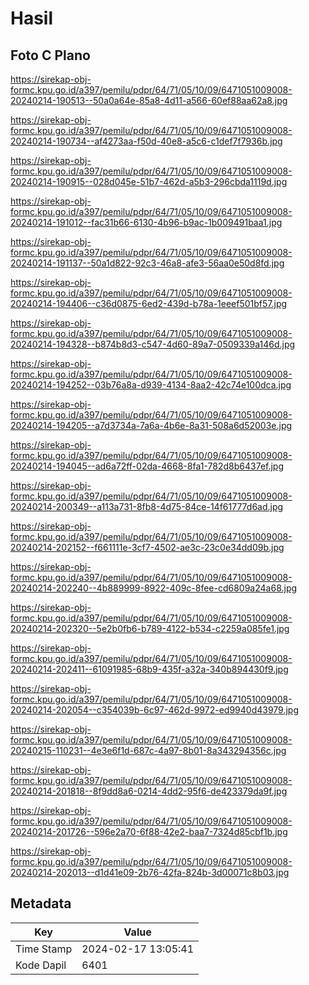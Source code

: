 # Hasil

## Foto C Plano

https://sirekap-obj-formc.kpu.go.id/a397/pemilu/pdpr/64/71/05/10/09/6471051009008-20240214-190513--50a0a64e-85a8-4d11-a566-60ef88aa62a8.jpg

https://sirekap-obj-formc.kpu.go.id/a397/pemilu/pdpr/64/71/05/10/09/6471051009008-20240214-190734--af4273aa-f50d-40e8-a5c6-c1def7f7936b.jpg

https://sirekap-obj-formc.kpu.go.id/a397/pemilu/pdpr/64/71/05/10/09/6471051009008-20240214-190915--028d045e-51b7-462d-a5b3-296cbda1119d.jpg

https://sirekap-obj-formc.kpu.go.id/a397/pemilu/pdpr/64/71/05/10/09/6471051009008-20240214-191012--fac31b66-6130-4b96-b9ac-1b009491baa1.jpg

https://sirekap-obj-formc.kpu.go.id/a397/pemilu/pdpr/64/71/05/10/09/6471051009008-20240214-191137--50a1d822-92c3-46a8-afe3-56aa0e50d8fd.jpg

https://sirekap-obj-formc.kpu.go.id/a397/pemilu/pdpr/64/71/05/10/09/6471051009008-20240214-194406--c36d0875-6ed2-439d-b78a-1eeef501bf57.jpg

https://sirekap-obj-formc.kpu.go.id/a397/pemilu/pdpr/64/71/05/10/09/6471051009008-20240214-194328--b874b8d3-c547-4d60-89a7-0509339a146d.jpg

https://sirekap-obj-formc.kpu.go.id/a397/pemilu/pdpr/64/71/05/10/09/6471051009008-20240214-194252--03b76a8a-d939-4134-8aa2-42c74e100dca.jpg

https://sirekap-obj-formc.kpu.go.id/a397/pemilu/pdpr/64/71/05/10/09/6471051009008-20240214-194205--a7d3734a-7a6a-4b6e-8a31-508a6d52003e.jpg

https://sirekap-obj-formc.kpu.go.id/a397/pemilu/pdpr/64/71/05/10/09/6471051009008-20240214-194045--ad6a72ff-02da-4668-8fa1-782d8b6437ef.jpg

https://sirekap-obj-formc.kpu.go.id/a397/pemilu/pdpr/64/71/05/10/09/6471051009008-20240214-200349--a113a731-8fb8-4d75-84ce-14f61777d6ad.jpg

https://sirekap-obj-formc.kpu.go.id/a397/pemilu/pdpr/64/71/05/10/09/6471051009008-20240214-202152--f661111e-3cf7-4502-ae3c-23c0e34dd09b.jpg

https://sirekap-obj-formc.kpu.go.id/a397/pemilu/pdpr/64/71/05/10/09/6471051009008-20240214-202240--4b889999-8922-409c-8fee-cd6809a24a68.jpg

https://sirekap-obj-formc.kpu.go.id/a397/pemilu/pdpr/64/71/05/10/09/6471051009008-20240214-202320--5e2b0fb6-b789-4122-b534-c2259a085fe1.jpg

https://sirekap-obj-formc.kpu.go.id/a397/pemilu/pdpr/64/71/05/10/09/6471051009008-20240214-202411--61091985-68b9-435f-a32a-340b894430f9.jpg

https://sirekap-obj-formc.kpu.go.id/a397/pemilu/pdpr/64/71/05/10/09/6471051009008-20240214-202054--c354039b-6c97-462d-9972-ed9940d43979.jpg

https://sirekap-obj-formc.kpu.go.id/a397/pemilu/pdpr/64/71/05/10/09/6471051009008-20240215-110231--4e3e6f1d-687c-4a97-8b01-8a343294356c.jpg

https://sirekap-obj-formc.kpu.go.id/a397/pemilu/pdpr/64/71/05/10/09/6471051009008-20240214-201818--8f9dd8a6-0214-4dd2-95f6-de423379da9f.jpg

https://sirekap-obj-formc.kpu.go.id/a397/pemilu/pdpr/64/71/05/10/09/6471051009008-20240214-201726--596e2a70-6f88-42e2-baa7-7324d85cbf1b.jpg

https://sirekap-obj-formc.kpu.go.id/a397/pemilu/pdpr/64/71/05/10/09/6471051009008-20240214-202013--d1d41e09-2b76-42fa-824b-3d00071c8b03.jpg


## Metadata

| Key        | Value               |
| ---------- | ------------------- |
| Time Stamp | 2024-02-17 13:05:41 |
| Kode Dapil | 6401                |



